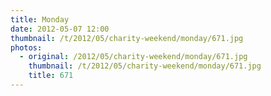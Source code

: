 ```yaml
---
title: Monday
date: 2012-05-07 12:00
thumbnail: /t/2012/05/charity-weekend/monday/671.jpg
photos:
  - original: /2012/05/charity-weekend/monday/671.jpg
    thumbnail: /t/2012/05/charity-weekend/monday/671.jpg
    title: 671
---
```

